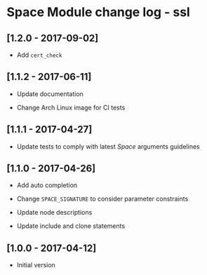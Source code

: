 # Space Module change log - ssl

## [1.2.0 - 2017-09-02]

+ Add `cert_check`


## [1.1.2 - 2017-06-11]

* Update documentation

* Change Arch Linux image for CI tests


## [1.1.1 - 2017-04-27]

* Update tests to comply with latest _Space_ arguments guidelines


## [1.1.0 - 2017-04-26]

+ Add auto completion

* Change `SPACE_SIGNATURE` to consider parameter constraints

* Update node descriptions

* Update include and clone statements


## [1.0.0 - 2017-04-12]

+ Initial version
